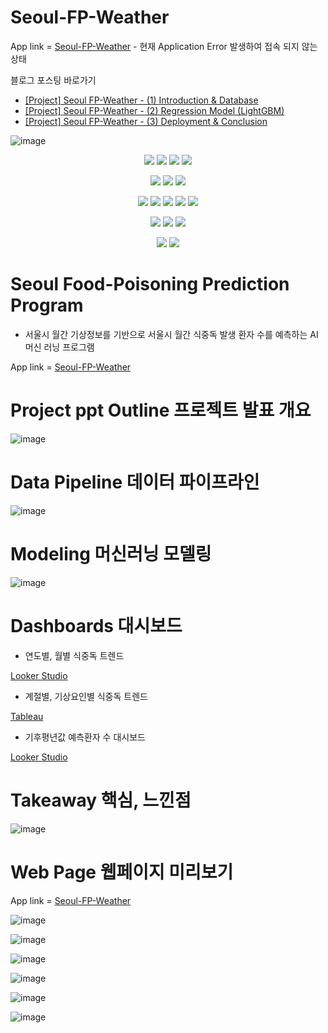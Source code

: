 # Seoul-FP-Weather

App link = [Seoul-FP-Weather](https://fpweather.herokuapp.com/) - 현재 Application Error 발생하여 접속 되지 않는 상태

블로그 포스팅 바로가기
- [[Project] Seoul FP-Weather - (1) Introduction & Database](https://velog.io/@dankj1991/Project-Seoul-FP-Weather-%EB%82%A0%EC%94%A8-%EA%B8%B0%EB%B0%98-%EC%84%9C%EC%9A%B8-%EC%8B%9D%EC%A4%91%EB%8F%85-%ED%99%98%EC%9E%90-%EC%88%98-%EC%98%88%EC%B8%A1-%ED%94%84%EB%A1%9C%EA%B7%B8%EB%9E%A8-1-Introduction-Database)
- [[Project] Seoul FP-Weather - (2) Regression Model (LightGBM)](https://velog.io/@dankj1991/Project-Seoul-FP-Weather-%EB%82%A0%EC%94%A8-%EA%B8%B0%EB%B0%98-%EC%84%9C%EC%9A%B8-%EC%8B%9D%EC%A4%91%EB%8F%85-%ED%99%98%EC%9E%90-%EC%88%98-%EC%98%88%EC%B8%A1-%ED%94%84%EB%A1%9C%EA%B7%B8%EB%9E%A8-2-Modeling-LightGBM)
- [[Project] Seoul FP-Weather - (3) Deployment & Conclusion](https://velog.io/@dankj1991/Project-Seoul-FP-Weather-%EB%82%A0%EC%94%A8-%EA%B8%B0%EB%B0%98-%EC%84%9C%EC%9A%B8-%EC%8B%9D%EC%A4%91%EB%8F%85-%ED%99%98%EC%9E%90-%EC%88%98-%EC%98%88%EC%B8%A1-%ED%94%84%EB%A1%9C%EA%B7%B8%EB%9E%A8-3-%EB%B0%B0%ED%8F%AC-%EB%B0%8F-%EA%B2%B0)

![image](https://user-images.githubusercontent.com/109939415/199650581-d2ed1480-7577-412a-b321-7cd36b9d42f9.png)

<div align=center>

<img src="https://img.shields.io/badge/Python-3776AB?style=for-the-badge&logo=python&logoColor=white"></a>
<img src="https://img.shields.io/badge/Jupyter-F37626?style=for-the-badge&logo=Jupyter&logoColor=white"></a>
<img src="https://img.shields.io/badge/HTML5-E34F26?style=for-the-badge&logo=HTML5&logoColor=white"></a>
<img src="https://img.shields.io/badge/CSS3-1572B6?style=for-the-badge&logo=CSS3&logoColor=white"></a>

<img src="https://img.shields.io/badge/Visual Studio Code-007ACC?style=for-the-badge&logo=Visual Studio Code&logoColor=white"></a>
<img src="https://img.shields.io/badge/Microsoft PowerPoint-B7472A?style=for-the-badge&logo=Microsoft PowerPoint&logoColor=white">
<img src="https://img.shields.io/badge/Microsoft Excel-217346?style=for-the-badge&logo=Microsoft Excel&logoColor=white">

<img src="https://img.shields.io/badge/PostgreSQL-4169E1?style=for-the-badge&logo=PostgreSQL&logoColor=white"></a>
<img src="https://img.shields.io/badge/Amazon AWS-232F3E?style=for-the-badge&logo=Amazon AWS&logoColor=white"></a>
<img src="https://img.shields.io/badge/Amazon RDS-527FFF?style=for-the-badge&logo=Amazon RDS&logoColor=white"></a>
<img src="https://img.shields.io/badge/Heroku-430098?style=for-the-badge&logo=Heroku&logoColor=white"></a>
<img src="https://img.shields.io/badge/Flask-000000?style=for-the-badge&logo=Flask&logoColor=white"></a>

<img src="https://img.shields.io/badge/NumPy-013243?style=for-the-badge&logo=NumPy&logoColor=white"/></a>
<img src="https://img.shields.io/badge/pandas-150458?style=for-the-badge&logo=pandas&logoColor=white"/></a>
<img src="https://img.shields.io/badge/scikit learn-F7931E?style=for-the-badge&logo=scikit learn&logoColor=white"/></a>

<img src="https://img.shields.io/badge/Looker-4285F4?style=for-the-badge&logo=Looker&logoColor=white"></a>
<img src="https://img.shields.io/badge/Tableau-E97627?style=for-the-badge&logo=Tableau&logoColor=white"></a>

</div>

# Seoul Food-Poisoning Prediction Program

- 서울시 월간 기상정보를 기반으로 서울시 월간 식중독 발생 환자 수를 예측하는 AI 머신 러닝 프로그램

App link = [Seoul-FP-Weather](https://fpweather.herokuapp.com/)

# Project ppt Outline 프로젝트 발표 개요

![image](https://user-images.githubusercontent.com/109939415/199651758-4992cfbd-70a3-4dfc-8b02-9008eafde3d5.png)

# Data Pipeline 데이터 파이프라인

![image](https://user-images.githubusercontent.com/109939415/199651910-77cb395a-0621-4665-bec7-ab5023765b7f.png)

# Modeling 머신러닝 모델링

![image](https://user-images.githubusercontent.com/109939415/199652038-6b748ec5-b76e-44d4-b011-14dd4f11035a.png)

# Dashboards 대시보드
- 연도별, 월별 식중독 트렌드

[Looker Studio](https://datastudio.google.com/reporting/f6ec1b22-4f1a-4e8b-90f5-2c06a199fd66)

- 계절별, 기상요인별 식중독 트렌드

[Tableau](https://public.tableau.com/app/profile/kyungjae.cheong/viz/SeoulFP-WeatherDashboard/SeoulFP-WeatherDashboard)

- 기후평년값 예측환자 수 대시보드

[Looker Studio](https://datastudio.google.com/embed/reporting/3be2acf3-56b0-4f85-8b20-080dfaee4711)


# Takeaway 핵심, 느낀점

![image](https://user-images.githubusercontent.com/109939415/199652168-2c81e0b7-fc98-4725-b794-b13b5e76369f.png)

# Web Page 웹페이지 미리보기

App link = [Seoul-FP-Weather](https://fpweather.herokuapp.com/)

![image](https://user-images.githubusercontent.com/109939415/199652250-e1bdf2d2-a804-4c7b-a905-8a0658d696e8.png)

![image](https://user-images.githubusercontent.com/109939415/199652314-9ccea1de-d9d6-48a8-94ee-39f4684f8e5e.png)

![image](https://user-images.githubusercontent.com/109939415/199652337-13eaac61-8dff-4abc-9e07-de53218c7321.png)

![image](https://user-images.githubusercontent.com/109939415/199652373-0befbff7-7507-46da-bd01-c16a7dd233e3.png)

![image](https://user-images.githubusercontent.com/109939415/199652383-739dcc01-40f8-4493-8487-813f4bbce7aa.png)

![image](https://user-images.githubusercontent.com/109939415/199652447-4928c0b9-5379-4feb-b2e9-7daaa5388911.png)
